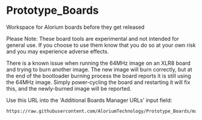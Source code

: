 # Prototype_Boards
Workspace for Alorium boards before they get released

Please Note: These board tools are experimental and not intended for general use. If you choose to use them know that you do so at your own risk and you may experience adverse effects.

There is a known issue when running the 64MHz image on an XLR8 board and trying to burn another image. The new image will burn correctly, but at the end of the bootloader burning process the board reports it is still using the 64MHz image. Simply power-cycling the board and restarting it will fix this, and the newly-burned image will be reported.

Use this URL into the 'Additional Boards Manager URLs' input field:

	https://raw.githubusercontent.com/AloriumTechnology/Prototype_Boards/master/package_aloriumtech_proto_index.json


